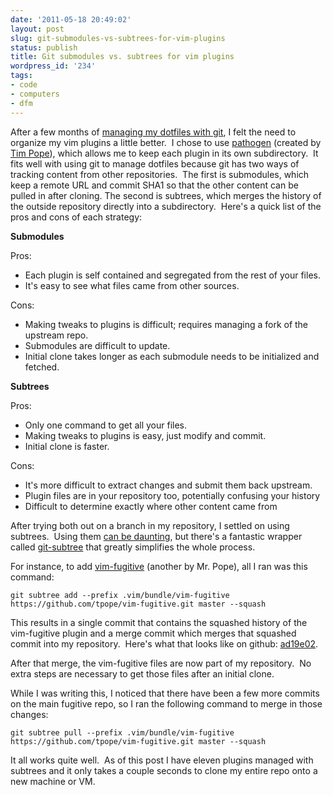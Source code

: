 ```yaml
---
date: '2011-05-18 20:49:02'
layout: post
slug: git-submodules-vs-subtrees-for-vim-plugins
status: publish
title: Git submodules vs. subtrees for vim plugins
wordpress_id: '234'
tags:
- code
- computers
- dfm
---
```


After a few months of <a href="/2010/10/16/dfm-a-utility-to-manage-dotfiles/">managing my dotfiles with git</a>, I felt the need to organize my vim plugins a little better.  I chose to use <a href="https://github.com/tpope/vim-pathogen">pathogen</a> (created by <a href="http://tpo.pe/">Tim Pope</a>), which allows me to keep each plugin in its own subdirectory.  It fits well with using git to manage dotfiles because git has two ways of tracking content from other repositories.  The first is submodules, which keep a remote URL and commit SHA1 so that the other content can be pulled in after cloning.  The second is subtrees, which merges the history of the outside repository directly into a subdirectory.  Here's a quick list of the pros and cons of each strategy:

<strong>Submodules</strong>

Pros:
<ul>
	<li>Each plugin is self contained and segregated from the rest of your files.</li>
	<li>It's easy to see what files came from other sources.</li>
</ul>
Cons:
<ul>
	<li>Making tweaks to plugins is difficult; requires managing a fork of the upstream repo.</li>
	<li>Submodules are difficult to update.</li>
	<li>Initial clone takes longer as each submodule needs to be initialized and fetched.</li>
</ul>
<strong>Subtrees</strong>

Pros:
<ul>
	<li>Only one command to get all your files.</li>
	<li>Making tweaks to plugins is easy, just modify and commit.</li>
	<li>Initial clone is faster.</li>
</ul>
Cons:
<ul>
	<li>It's more difficult to extract changes and submit them back upstream.</li>
	<li>Plugin files are in your repository too, potentially confusing your history</li>
	<li>Difficult to determine exactly where other content came from</li>
</ul>
After trying both out on a branch in my repository, I settled on using subtrees.  Using them <a href="http://www.kernel.org/pub/software/scm/git/docs/howto/using-merge-subtree.html">can be daunting</a>, but there's a fantastic wrapper called <a href="https://github.com/apenwarr/git-subtree/">git-subtree</a> that greatly simplifies the whole process.

For instance, to add <a href="https://github.com/tpope/vim-fugitive">vim-fugitive</a> (another by Mr. Pope), all I ran was this command:

```
git subtree add --prefix .vim/bundle/vim-fugitive https://github.com/tpope/vim-fugitive.git master --squash
```

This results in a single commit that contains the squashed history of the vim-fugitive plugin and a merge commit which merges that squashed commit into my repository.  Here's what that looks like on github: <a href="https://github.com/justone/dotfiles/commit/ad19e0209a4a262153f0590b8707eac74e809649">ad19e02</a>.

After that merge, the vim-fugitive files are now part of my repository.  No extra steps are necessary to get those files after an initial clone.

While I was writing this, I noticed that there have been a few more commits on the main fugitive repo, so I ran the following command to merge in those changes:

```
git subtree pull --prefix .vim/bundle/vim-fugitive https://github.com/tpope/vim-fugitive.git master --squash
```

It all works quite well.  As of this post I have eleven plugins managed with subtrees and it only takes a couple seconds to clone my entire repo onto a new machine or VM.
